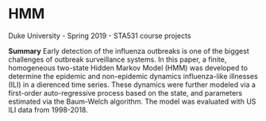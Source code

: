 # HMM
Duke University - Spring 2019 - STA531 course projects

**Summary**
Early detection of the influenza outbreaks is one of the biggest challenges of outbreak surveillance systems. In this paper, a finite, homogeneous two-state Hidden Markov Model (HMM) was developed to determine the epidemic and non-epidemic dynamics influenza-like illnesses (ILI) in a di erenced time series. These dynamics were further modeled via a first-order auto-regressive process based on the state, and parameters estimated via the Baum-Welch
algorithm. The model was evaluated with US ILI data from 1998-2018.
